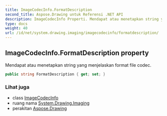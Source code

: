 ```yaml
---
title: ImageCodecInfo.FormatDescription
second_title: Aspose.Drawing untuk Referensi .NET API
description: ImageCodecInfo Properti. Mendapat atau menetapkan string yang menjelaskan format file codec.
type: docs
weight: 40
url: /id/net/system.drawing.imaging/imagecodecinfo/formatdescription/
---
```

## ImageCodecInfo.FormatDescription property

Mendapat atau menetapkan string yang menjelaskan format file codec.

```csharp
public string FormatDescription { get; set; }
```

### Lihat juga

* class [ImageCodecInfo](../)
* ruang nama [System.Drawing.Imaging](../../imagecodecinfo/)
* perakitan [Aspose.Drawing](../../../)


